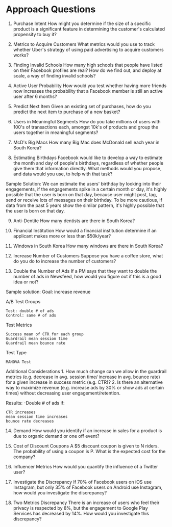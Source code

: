 # Approach Questions

1. Purchase Intent
How might you determine if the size of a specific product is a significant feature in determining the customer's calculated propensity to buy it?

2. Metrics to Acquire Customers
What metrics would you use to track whether Uber's strategy of using paid advertising to acquire customers works?

3. Finding Invalid Schools
How many high schools that people have listed on their Facebook profiles are real? How do we find out, and deploy at scale, a way of finding invalid schools?

4. Active User Probability
How would you test whether having more friends now increases the probability that a Facebook member is still an active user after 6 months?

5. Predict Next Item
Given an existing set of purchases, how do you predict the next item to purchase of a new basket?

6. Users in Meaningful Segments
How do you take millions of users with 100's of transactions each, amongst 10k's of products and group the users together in meaningful segments?

7. McD's Big Macs
How many Big Mac does McDonald sell each year in South Korea?

8. Estimating Birthdays
Facebook would like to develop a way to estimate the month and day of people's birthdays, regardless of whether people give them that information directly. What methods would you propose, and data would you use, to help with that task?

Sample Solution: We can estimate the users' birthday by looking into their engagements, if the engagements spike in a certain month or day, it's highly possible that the user is born on that day, because user might post, tag, send or receive lots of messages on their birthday. To be more cautious, if data from the past 5 years show the similar pattern, it's highly possible that the user is born on that day.

9. Anti-Dentite
How many dentists are there in South Korea?

10. Financial Institution
How would a financial institution determine if an applicant makes more or less than $50k/year?

11. Windows in South Korea
How many windows are there in South Korea?

12. Increase Number of Customers
Suppose you have a coffee store, what do you do to increase the number of customers?

13. Double the Number of Ads
If a PM says that they want to double the number of ads in Newsfeed, how would you figure out if this is a good idea or not?

Sample solution: 
Goal: increase revenue

A/B Test Groups

    Test: double # of ads
    Control: same # of ads

Test Metrics

    Success mean of CTR for each group
    Guardrail mean session time
    Guardrail mean bounce rate 

Test Type

    MANOVA Test

Additional Considerations 1. How much change can we allow in the guardrail metrics (e.g. decrease in avg. session time/ increase in avg. bounce rate) for a given increase in success metric (e.g. CTR)? 2. Is there an alternative way to maximize revenue (e.g. increase ads by 30% or show ads at certain times) without decreasing user engagement/retention.

Results: -Double # of ads if:

    CTR increases
    mean session time increases
    bounce rate decreases

14. Demand
How would you identify if an increase in sales for a product is due to organic demand or one off event?

15. Cost of Discount Coupons
A $5 discount coupon is given to N riders. The probability of using a coupon is P. What is the expected cost for the company?

16. Influencer Metrics
How would you quantify the influence of a Twitter user?

17. Investigate the Discrepancy
If 70% of Facebook users on iOS use Instagram, but only 35% of Facebook users on Android use Instagram, how would you investigate the discrepancy?

18. Two Metrics Discrepancy
There is an increase of users who feel their privacy is respected by 8%, but the engagement to Google Play Services has decreased by 14%. How would you investigate this discrepancy?







